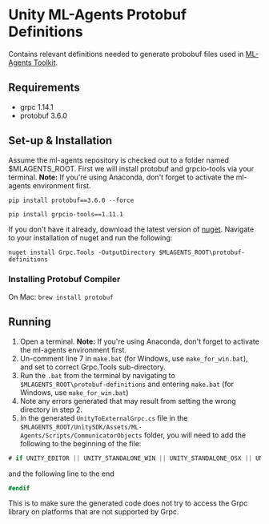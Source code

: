# Unity ML-Agents Protobuf Definitions

Contains relevant definitions needed to generate probobuf files used in [ML-Agents Toolkit](https://github.com/Unity-Technologies/ml-agents).

## Requirements

* grpc 1.14.1
* protobuf 3.6.0

## Set-up & Installation

Assume the ml-agents repository is checked out to a folder named $MLAGENTS_ROOT.
First we will install protobuf and grpcio-tools via your terminal.
**Note:** If you're using Anaconda, don't forget to activate the ml-agents environment first.

`pip install protobuf==3.6.0 --force`

`pip install grpcio-tools==1.11.1`

If you don't have it already, download the latest version of [nuget](https://www.nuget.org/downloads).
Navigate to your installation of nuget and run the following: 

`nuget install Grpc.Tools -OutputDirectory $MLAGENTS_ROOT\protobuf-definitions`

### Installing Protobuf Compiler

On Mac: `brew install protobuf`

## Running

1. Open a terminal. **Note:** If you're using Anaconda, don't forget to activate the ml-agents environment first.
2. Un-comment line 7 in `make.bat` (for Windows, use `make_for_win.bat`), and set to correct Grpc.Tools sub-directory.
3. Run the `.bat` from the terminal by navigating to `$MLAGENTS_ROOT\protobuf-definitions` and entering `make.bat` (for Windows, use `make_for_win.bat`)
4. Note any errors generated that may result from setting the wrong directory in step 2.
5. In the generated `UnityToExternalGrpc.cs` file in the `$MLAGENTS_ROOT/UnitySDK/Assets/ML-Agents/Scripts/CommunicatorObjects` folder, you will need to add the following to the beginning of the file:

```csharp
# if UNITY_EDITOR || UNITY_STANDALONE_WIN || UNITY_STANDALONE_OSX || UNITY_STANDALONE_LINUX
```
 and the following line to the end
 
 ```csharp
 #endif
 ```
This is to make sure the generated code does not try to access the Grpc library
on platforms that are not supported by Grpc.
